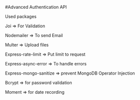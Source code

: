 #Advanced Authentication API 


Used packages

Joi => For Validation

Nodemailer => To send Email

Multer => Upload files

Express-rate-limit => Put limit to request

Express-async-error => To handle errors

Express-mongo-sanitize => prevent MongoDB Operator Injection

Bcrypt => for password validation

Moment => for date recording
